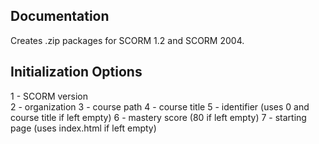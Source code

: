 ## Documentation

Creates .zip packages for SCORM 1.2 and SCORM 2004.

## Initialization Options

1 - SCORM version  
2 - organization
3 - course path
4 - course title
5 - identifier (uses 0 and course title if left empty)
6 - mastery score (80 if left empty)
7 - starting page (uses index.html if left empty)
